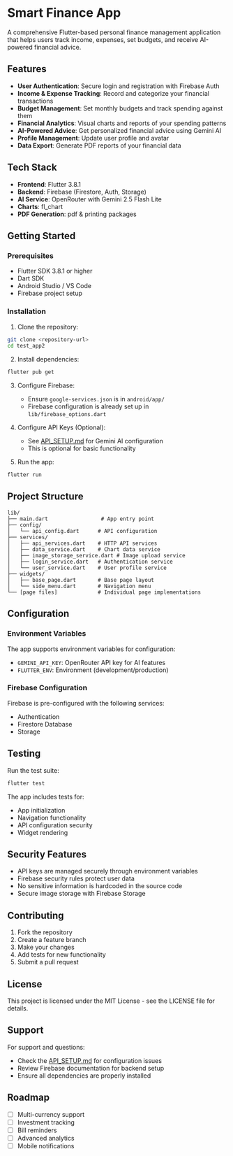 # Smart Finance App

A comprehensive Flutter-based personal finance management application that helps users track income, expenses, set budgets, and receive AI-powered financial advice.

## Features

- **User Authentication**: Secure login and registration with Firebase Auth
- **Income & Expense Tracking**: Record and categorize your financial transactions
- **Budget Management**: Set monthly budgets and track spending against them
- **Financial Analytics**: Visual charts and reports of your spending patterns
- **AI-Powered Advice**: Get personalized financial advice using Gemini AI
- **Profile Management**: Update user profile and avatar
- **Data Export**: Generate PDF reports of your financial data

## Tech Stack

- **Frontend**: Flutter 3.8.1
- **Backend**: Firebase (Firestore, Auth, Storage)
- **AI Service**: OpenRouter with Gemini 2.5 Flash Lite
- **Charts**: fl_chart
- **PDF Generation**: pdf & printing packages

## Getting Started

### Prerequisites

- Flutter SDK 3.8.1 or higher
- Dart SDK
- Android Studio / VS Code
- Firebase project setup

### Installation

1. Clone the repository:
```bash
git clone <repository-url>
cd test_app2
```

2. Install dependencies:
```bash
flutter pub get
```

3. Configure Firebase:
   - Ensure `google-services.json` is in `android/app/`
   - Firebase configuration is already set up in `lib/firebase_options.dart`

4. Configure API Keys (Optional):
   - See [API_SETUP.md](API_SETUP.md) for Gemini AI configuration
   - This is optional for basic functionality

5. Run the app:
```bash
flutter run
```

## Project Structure

```
lib/
├── main.dart                 # App entry point
├── config/
│   └── api_config.dart      # API configuration
├── services/
│   ├── api_services.dart    # HTTP API services
│   ├── data_service.dart    # Chart data service
│   ├── image_storage_service.dart # Image upload service
│   ├── login_service.dart   # Authentication service
│   └── user_service.dart    # User profile service
├── widgets/
│   ├── base_page.dart       # Base page layout
│   └── side_menu.dart       # Navigation menu
└── [page files]             # Individual page implementations
```

## Configuration

### Environment Variables

The app supports environment variables for configuration:

- `GEMINI_API_KEY`: OpenRouter API key for AI features
- `FLUTTER_ENV`: Environment (development/production)

### Firebase Configuration

Firebase is pre-configured with the following services:
- Authentication
- Firestore Database
- Storage

## Testing

Run the test suite:

```bash
flutter test
```

The app includes tests for:
- App initialization
- Navigation functionality
- API configuration security
- Widget rendering

## Security Features

- API keys are managed securely through environment variables
- Firebase security rules protect user data
- No sensitive information is hardcoded in the source code
- Secure image storage with Firebase Storage

## Contributing

1. Fork the repository
2. Create a feature branch
3. Make your changes
4. Add tests for new functionality
5. Submit a pull request

## License

This project is licensed under the MIT License - see the LICENSE file for details.

## Support

For support and questions:
- Check the [API_SETUP.md](API_SETUP.md) for configuration issues
- Review Firebase documentation for backend setup
- Ensure all dependencies are properly installed

## Roadmap

- [ ] Multi-currency support
- [ ] Investment tracking
- [ ] Bill reminders
- [ ] Advanced analytics
- [ ] Mobile notifications
